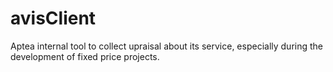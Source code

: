 avisClient
==========

Aptea internal tool to collect upraisal about its service, especially during the development of fixed price projects.
